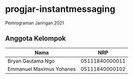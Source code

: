 # progjar-instantmessaging
Pemrograman Jaringan 2021

## Anggota Kelompok
| Nama | NRP |
| -|-|
| Bryan Gautama Ngo | 05111840000011 |
| Emmanuel Maximus Yohanes | 05111840000102 |